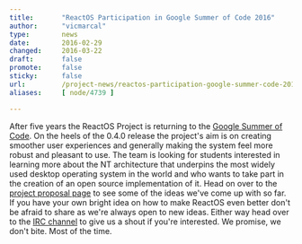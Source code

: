 ```yaml
---
title:       "ReactOS Participation in Google Summer of Code 2016"
author:      "vicmarcal"
type:        news
date:        2016-02-29
changed:     2016-03-22
draft:       false
promote:     false
sticky:      false
url:         /project-news/reactos-participation-google-summer-code-2016
aliases:     [ node/4739 ]

---
```


<p>After five years the ReactOS Project is returning to the <a href="https://summerofcode.withgoogle.com/organizations/6324900541235200/">Google Summer of Code</a>. On the heels of the 0.4.0 release the project's aim is on creating smoother user experiences and generally making the system feel more robust and pleasant to use. <span>The team is looking for students interested in learning more about the NT architecture that underpins the most widely used desktop operating system in the world and who wants to take part in the creation of an open source implementation of it. <span>Head on over to the <a href="https://www.reactos.org/wiki/Google_Summer_of_Code_2016_Ideas">project proposal page</a> to see some of the ideas we've come up with so far. If you have your own bright idea on how to make ReactOS even better don't be afraid to share as we're always open to new ideas. Either way head over to the <a href="https://reactos.org/irc">IRC channel</a> to give us a shout if you're interested. We promise, we don't bite. Most of the time.</span></span></p>

